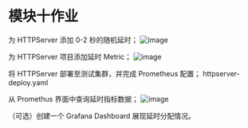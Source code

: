 # 模块十作业
为 HTTPServer 添加 0-2 秒的随机延时；
![image](https://user-images.githubusercontent.com/19473836/158147889-95632269-59fc-426c-95e4-fb59760fb79a.png)

为 HTTPServer 项目添加延时 Metric；
![image](https://user-images.githubusercontent.com/19473836/158147991-16653999-f342-47a0-9b0f-b8a0a86ec332.png)

将 HTTPServer 部署至测试集群，并完成 Prometheus 配置；
httpserver-deploy.yaml

从 Promethus 界面中查询延时指标数据；
![image](https://user-images.githubusercontent.com/19473836/158151911-96e46aeb-247b-47f8-ba1f-5c462f2f9b28.png)

（可选）创建一个 Grafana Dashboard 展现延时分配情况。
